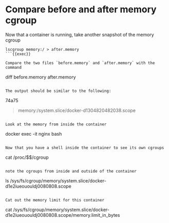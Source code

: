 # Compare before and after memory cgroup

Now that a container is running, take another snapshot of the memory cgroup
```
lscgroup memory:/ > after.memory
```{{exec}}

Compare the two files `before.memory` and `after.memory` with the command
```
diff before.memory after.memory
```{{exec}}

The output should be similar to the following:
```
74a75
> memory:/system.slice/docker-d1304820482038.scope
```

Look at the memory from inside the container
```
docker exec -it nginx bash
```

Now that you have a shell inside the container to see its own cgroups
```
cat /proc/$$/cgroup
```{{exec}}

note the cgroups from inside and outside of the container

```
ls /sys/fs/cgroup/memory/system.slice/docker-d1e2iueououldj0080808.scope
```{{exec}}

Cat out the memory limit for this container
```
cat /sys/fs/cgroup/memory/system.slice/docker-d1e2iueououldj0080808.scope/memory.limit_in_bytes
```{{exec}}





